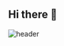 ## Hi there 👋
![header](https://capsule-render.vercel.app/api?type=waving&color=gradient&text=Hello%20World!&height=100&section=header&fontColor=fff)
<!--
**pedrorpuertat/pedrorpuertat** is a ✨ _special_ ✨ repository because its `README.md` (this file) appears on your GitHub profile.

Here are some ideas to get you started:

- 🔭 I’m currently working on ...
- 🌱 I’m currently learning ...
- 👯 I’m looking to collaborate on ...
- 🤔 I’m looking for help with ...
- 💬 Ask me about ...
- 📫 How to reach me: ...
- 😄 Pronouns: ...
- ⚡ Fun fact: ...
-->
